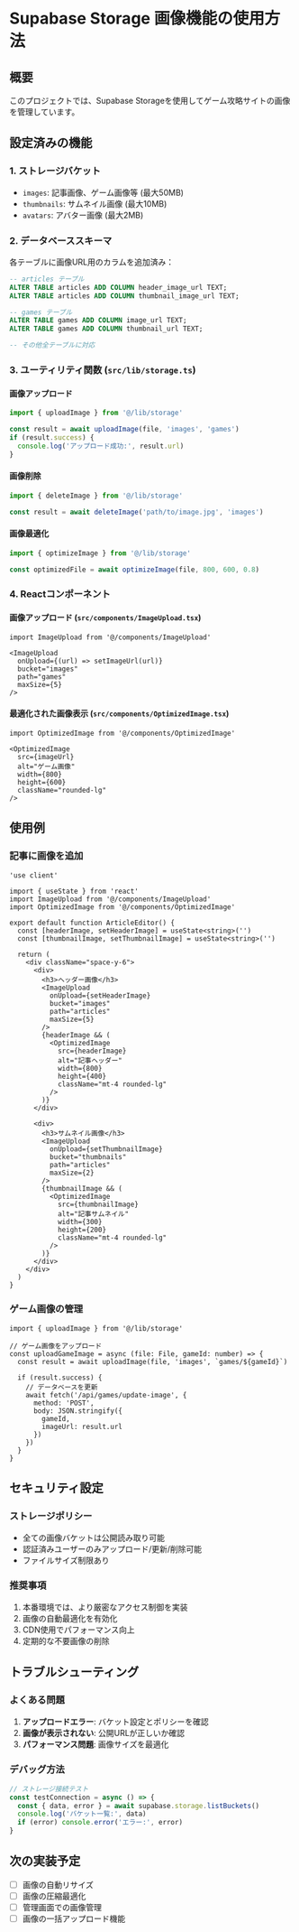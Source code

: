 # Supabase Storage 画像機能の使用方法

## 概要

このプロジェクトでは、Supabase Storageを使用してゲーム攻略サイトの画像を管理しています。

## 設定済みの機能

### 1. ストレージバケット
- `images`: 記事画像、ゲーム画像等 (最大50MB)
- `thumbnails`: サムネイル画像 (最大10MB)  
- `avatars`: アバター画像 (最大2MB)

### 2. データベーススキーマ
各テーブルに画像URL用のカラムを追加済み：

```sql
-- articles テーブル
ALTER TABLE articles ADD COLUMN header_image_url TEXT;
ALTER TABLE articles ADD COLUMN thumbnail_image_url TEXT;

-- games テーブル
ALTER TABLE games ADD COLUMN image_url TEXT;
ALTER TABLE games ADD COLUMN thumbnail_url TEXT;

-- その他全テーブルに対応
```

### 3. ユーティリティ関数 (`src/lib/storage.ts`)

#### 画像アップロード
```typescript
import { uploadImage } from '@/lib/storage'

const result = await uploadImage(file, 'images', 'games')
if (result.success) {
  console.log('アップロード成功:', result.url)
}
```

#### 画像削除
```typescript
import { deleteImage } from '@/lib/storage'

const result = await deleteImage('path/to/image.jpg', 'images')
```

#### 画像最適化
```typescript
import { optimizeImage } from '@/lib/storage'

const optimizedFile = await optimizeImage(file, 800, 600, 0.8)
```

### 4. Reactコンポーネント

#### 画像アップロード (`src/components/ImageUpload.tsx`)
```tsx
import ImageUpload from '@/components/ImageUpload'

<ImageUpload
  onUpload={(url) => setImageUrl(url)}
  bucket="images"
  path="games"
  maxSize={5}
/>
```

#### 最適化された画像表示 (`src/components/OptimizedImage.tsx`)
```tsx
import OptimizedImage from '@/components/OptimizedImage'

<OptimizedImage
  src={imageUrl}
  alt="ゲーム画像"
  width={800}
  height={600}
  className="rounded-lg"
/>
```

## 使用例

### 記事に画像を追加
```tsx
'use client'

import { useState } from 'react'
import ImageUpload from '@/components/ImageUpload'
import OptimizedImage from '@/components/OptimizedImage'

export default function ArticleEditor() {
  const [headerImage, setHeaderImage] = useState<string>('')
  const [thumbnailImage, setThumbnailImage] = useState<string>('')

  return (
    <div className="space-y-6">
      <div>
        <h3>ヘッダー画像</h3>
        <ImageUpload
          onUpload={setHeaderImage}
          bucket="images"
          path="articles"
          maxSize={5}
        />
        {headerImage && (
          <OptimizedImage
            src={headerImage}
            alt="記事ヘッダー"
            width={800}
            height={400}
            className="mt-4 rounded-lg"
          />
        )}
      </div>

      <div>
        <h3>サムネイル画像</h3>
        <ImageUpload
          onUpload={setThumbnailImage}
          bucket="thumbnails"
          path="articles"
          maxSize={2}
        />
        {thumbnailImage && (
          <OptimizedImage
            src={thumbnailImage}
            alt="記事サムネイル"
            width={300}
            height={200}
            className="mt-4 rounded-lg"
          />
        )}
      </div>
    </div>
  )
}
```

### ゲーム画像の管理
```tsx
import { uploadImage } from '@/lib/storage'

// ゲーム画像をアップロード
const uploadGameImage = async (file: File, gameId: number) => {
  const result = await uploadImage(file, 'images', `games/${gameId}`)
  
  if (result.success) {
    // データベースを更新
    await fetch('/api/games/update-image', {
      method: 'POST',
      body: JSON.stringify({
        gameId,
        imageUrl: result.url
      })
    })
  }
}
```

## セキュリティ設定

### ストレージポリシー
- 全ての画像バケットは公開読み取り可能
- 認証済みユーザーのみアップロード/更新/削除可能
- ファイルサイズ制限あり

### 推奨事項
1. 本番環境では、より厳密なアクセス制御を実装
2. 画像の自動最適化を有効化
3. CDN使用でパフォーマンス向上
4. 定期的な不要画像の削除

## トラブルシューティング

### よくある問題
1. **アップロードエラー**: バケット設定とポリシーを確認
2. **画像が表示されない**: 公開URLが正しいか確認
3. **パフォーマンス問題**: 画像サイズを最適化

### デバッグ方法
```typescript
// ストレージ接続テスト
const testConnection = async () => {
  const { data, error } = await supabase.storage.listBuckets()
  console.log('バケット一覧:', data)
  if (error) console.error('エラー:', error)
}
```

## 次の実装予定
- [ ] 画像の自動リサイズ
- [ ] 画像の圧縮最適化
- [ ] 管理画面での画像管理
- [ ] 画像の一括アップロード機能